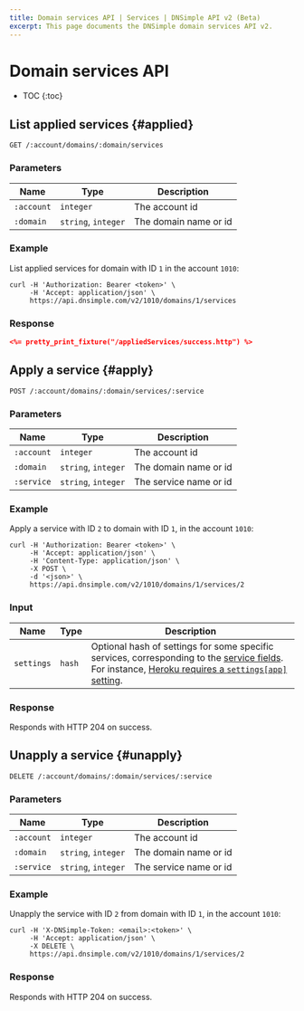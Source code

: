 ```yaml
---
title: Domain services API | Services | DNSimple API v2 (Beta)
excerpt: This page documents the DNSimple domain services API v2.
---
```


# Domain services API

* TOC
{:toc}


## List applied services {#applied}

    GET /:account/domains/:domain/services

### Parameters

Name | Type | Description
-----|------|------------
`:account` | `integer` | The account id
`:domain` | `string`, `integer` | The domain name or id

### Example

List applied services for domain with ID `1` in the account `1010`:

    curl -H 'Authorization: Bearer <token>' \
         -H 'Accept: application/json' \
         https://api.dnsimple.com/v2/1010/domains/1/services

### Response

~~~json
<%= pretty_print_fixture("/appliedServices/success.http") %>
~~~

## Apply a service {#apply}

    POST /:account/domains/:domain/services/:service

### Parameters

Name | Type | Description
-----|------|------------
`:account` | `integer` | The account id
`:domain` | `string`, `integer` | The domain name or id
`:service` | `string`, `integer` | The service name or id

### Example

Apply a service with ID `2` to domain with ID `1`, in the account `1010`:

    curl -H 'Authorization: Bearer <token>' \
         -H 'Accept: application/json' \
         -H 'Content-Type: application/json' \
         -X POST \
         -d '<json>' \
         https://api.dnsimple.com/v2/1010/domains/1/services/2

### Input

Name | Type | Description
-----|------|------------
`settings` | `hash` | Optional hash of settings for some specific services, corresponding to the [service fields](https://github.com/aetrion/dnsimple-services#fields). For instance, [Heroku requires a `settings[app]` setting](https://github.com/aetrion/dnsimple-services/blob/master/services/heroku/config.json#L8-L14).

### Response

Responds with HTTP 204 on success.


## Unapply a service {#unapply}

    DELETE /:account/domains/:domain/services/:service

### Parameters

Name | Type | Description
-----|------|------------
`:account` | `integer` | The account id
`:domain` | `string`, `integer` | The domain name or id
`:service` | `string`, `integer` | The service name or id

### Example

Unapply the service with ID `2` from domain with ID `1`, in the account `1010`:

    curl -H 'X-DNSimple-Token: <email>:<token>' \
         -H 'Accept: application/json' \
         -X DELETE \
         https://api.dnsimple.com/v2/1010/domains/1/services/2

### Response

Responds with HTTP 204 on success.
